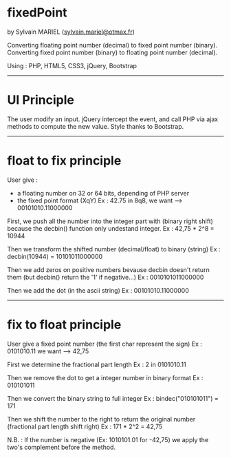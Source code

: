 fixedPoint
==========
by Sylvain MARIEL (sylvain.mariel@otmax.fr)


Converting floating point number (decimal) to fixed point number (binary).
Converting fixed point number (binary) to floating point number (decimal).

Using : PHP, HTML5, CSS3, jQuery, Bootstrap


************
UI Principle
============

The user modify an input. jQuery intercept the event, and call PHP via ajax methods to compute the new value.
Style thanks to Bootstrap.


**********************
float to fix principle
======================

User give :
  - a floating number on 32 or 64 bits, depending of PHP server
  - the fixed point format (XqY)
  Ex : 42.75 in 8q8, we want --> 00101010.11000000

First, we push all the number into the integer part with (binary right shift) because the decbin() function only undestand integer.
  Ex : 42,75 * 2^8 = 10944

Then we transform the shifted number (decimal/float) to binary (string)
  Ex : decbin(10944) = 10101011000000

Then we add zeros on positive numbers bevause decbin doesn't return them (but decbin() return the '1' if negative...)
  Ex : 0010101011000000

Then we add the dot (in the ascii string)
  Ex : 00101010.11000000


**********************
fix to float principle
======================

User give a fixed point number (the first char represent the sign)
  Ex : 0101010.11 we want --> 42,75

First we determine the fractional part length
  Ex : 2 in 0101010.11

Then we remove the dot to get a integer number in binary format
  Ex : 010101011

Then we convert the binary string to full integer
  Ex : bindec("010101011") = 171

Then we shift the number to the right to return the original number (fractional part length shift right)
  Ex : 171 * 2^2 = 42,75


N.B. : If the number is negative (Ex: 1010101.01 for -42,75) we apply the two's complement before the method.

